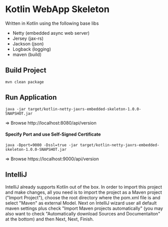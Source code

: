 # Kotlin WebApp Skeleton

Written in Kotlin using the following base libs
- Netty (embedded async web server)
- Jersey (jax-rs)
- Jackson (json)
- Logback (logging)
- maven (build)

## Build Project
```
mvn clean package
```

## Run Application
```
java -jar target/kotlin-netty-jaxrs-embedded-skeleton-1.0.0-SNAPSHOT.jar
```
=> Browse http://localhost:8080/api/version

#### Specify Port and use Self-Signed Certificate
```
java -Dport=9000 -Dssl=true -jar target/kotlin-netty-jaxrs-embedded-skeleton-1.0.0-SNAPSHOT.jar
```
=> Browse https://localhost:9000/api/version

## IntelliJ
IntelliJ already supports Kotlin out of the box. In order to import this project and make changes, all you need is to import the project as a Maven project ("Import Project"), choose the root directory where the pom.xml file is and select "Maven" as external Model. Next on IntelliJ wizard user all default maven settings plus check "Import Maven projects automatically" (you may also want to check "Automatically download Sources and Documentaiton" at the bottom) and then Next, Next, Finish.
